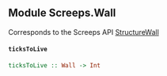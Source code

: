 ## Module Screeps.Wall

Corresponds to the Screeps API [StructureWall](http://support.screeps.com/hc/en-us/articles/208437125-StructureWall)

#### `ticksToLive`

``` purescript
ticksToLive :: Wall -> Int
```


